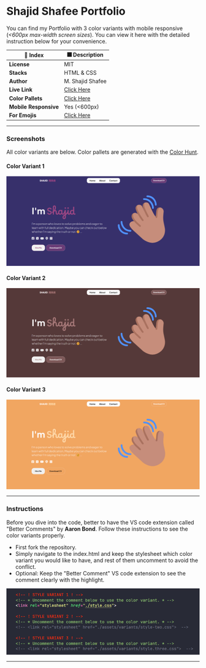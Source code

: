 # Shajid Shafee Portfolio
You can find my Portfolio with 3 color variants with mobile responsive (_<600px max-width screen sizes_). You can view it here with the detailed instruction below for your convenience. 

| 🚀 Index | 🎆 Description |
|--|--|
| **License** |MIT  |
| **Stacks** |HTML & CSS  |
| **Author** |M. Shajid Shafee  |
| **Live Link** | [Click Here](https://mshajid.github.io/project-portfolio/) |
| **Color Pallets** | [Click Here](https://colorhunt.co/) |
| **Mobile Responsive** | Yes (<600px) |
| **For Emojis** | [Click Here](https://emojipedia.org/) |



---

### Screenshots
All color variants are below. Color pallets are generated with the [Color Hunt](https://www.colorhunt.co). 

#### Color Variant 1
![This is the Portfolio - Color Variant 1](assets/screenshots/variant%20-%201.png)

#### Color Variant 2
![This is the Portfolio - Color Variant 1](assets/screenshots/variant%20-%202.png)

#### Color Variant 3
![This is the Portfolio - Color Variant 1](assets/screenshots/variant%20-%203.png)

---
### Instructions

Before you dive into the code, better to have the VS code extension called "Better Comments" by **Aaron Bond**. Follow these instructions to see the color variants properly.

- First fork the repository. 
- Simply navigate to the index.html and keep the stylesheet which color variant you would like to have, and rest of them uncomment to avoid the conflict.
- Optional: Keep the "Better Comment" VS code extension to see the comment clearly with the highlight. 

![Check the instruction](assets/screenshots/instructions.png)

---